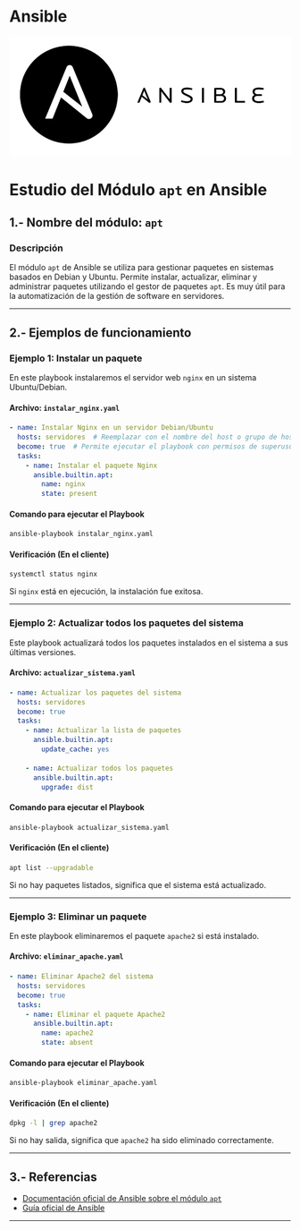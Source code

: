 # Ansible

![ansible](/img/ansible1.png)

# **Estudio del Módulo `apt` en Ansible**  

## **1.- Nombre del módulo: `apt`**  

### **Descripción**  
El módulo `apt` de Ansible se utiliza para gestionar paquetes en sistemas basados en Debian y Ubuntu. Permite instalar, actualizar, eliminar y administrar paquetes utilizando el gestor de paquetes `apt`. Es muy útil para la automatización de la gestión de software en servidores.

---

## **2.- Ejemplos de funcionamiento**  

### **Ejemplo 1: Instalar un paquete**  
En este playbook instalaremos el servidor web `nginx` en un sistema Ubuntu/Debian.

#### **Archivo:** `instalar_nginx.yaml`
```yaml
- name: Instalar Nginx en un servidor Debian/Ubuntu
  hosts: servidores  # Reemplazar con el nombre del host o grupo de hosts
  become: true  # Permite ejecutar el playbook con permisos de superusuario
  tasks:
    - name: Instalar el paquete Nginx
      ansible.builtin.apt:
        name: nginx
        state: present
```
#### **Comando para ejecutar el Playbook**
```bash
ansible-playbook instalar_nginx.yaml
```

#### **Verificación (En el cliente)**  
```bash
systemctl status nginx
```
Si `nginx` está en ejecución, la instalación fue exitosa.

---

### **Ejemplo 2: Actualizar todos los paquetes del sistema**  
Este playbook actualizará todos los paquetes instalados en el sistema a sus últimas versiones.

#### **Archivo:** `actualizar_sistema.yaml`
```yaml
- name: Actualizar los paquetes del sistema
  hosts: servidores
  become: true
  tasks:
    - name: Actualizar la lista de paquetes
      ansible.builtin.apt:
        update_cache: yes

    - name: Actualizar todos los paquetes
      ansible.builtin.apt:
        upgrade: dist
```
#### **Comando para ejecutar el Playbook**
```bash
ansible-playbook actualizar_sistema.yaml
```

#### **Verificación (En el cliente)**  
```bash
apt list --upgradable
```
Si no hay paquetes listados, significa que el sistema está actualizado.

---

### **Ejemplo 3: Eliminar un paquete**  
En este playbook eliminaremos el paquete `apache2` si está instalado.

#### **Archivo:** `eliminar_apache.yaml`
```yaml
- name: Eliminar Apache2 del sistema
  hosts: servidores
  become: true
  tasks:
    - name: Eliminar el paquete Apache2
      ansible.builtin.apt:
        name: apache2
        state: absent
```
#### **Comando para ejecutar el Playbook**
```bash
ansible-playbook eliminar_apache.yaml
```

#### **Verificación (En el cliente)**  
```bash
dpkg -l | grep apache2
```
Si no hay salida, significa que `apache2` ha sido eliminado correctamente.

---

## **3.- Referencias**  
- [Documentación oficial de Ansible sobre el módulo `apt`](https://docs.ansible.com/ansible/latest/collections/ansible/builtin/apt_module.html)  
- [Guía oficial de Ansible](https://docs.ansible.com/ansible/latest/user_guide/index.html)  

---
